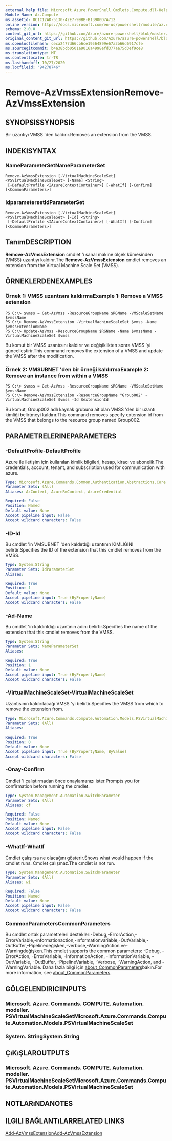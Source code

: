```yaml
---
external help file: Microsoft.Azure.PowerShell.Cmdlets.Compute.dll-Help.xml
Module Name: Az.Compute
ms.assetid: 8C1C12AD-5130-42E7-99BB-B13900D7A712
online version: https://docs.microsoft.com/en-us/powershell/module/az.compute/remove-azvmssextension
schema: 2.0.0
content_git_url: https://github.com/Azure/azure-powershell/blob/master/src/Compute/Compute/help/Remove-AzVmssExtension.md
original_content_git_url: https://github.com/Azure/azure-powershell/blob/master/src/Compute/Compute/help/Remove-AzVmssExtension.md
ms.openlocfilehash: ceca2477d66cb6ce19564899e67a3b66d6917cfe
ms.sourcegitcommit: b4a38bcb0501a9016a4998efd377aa75d3ef9ce8
ms.translationtype: MT
ms.contentlocale: tr-TR
ms.lasthandoff: 10/27/2020
ms.locfileid: "94278746"
---
```

# <span data-ttu-id="15af5-101">Remove-AzVmssExtension</span><span class="sxs-lookup"><span data-stu-id="15af5-101">Remove-AzVmssExtension</span></span>

## <span data-ttu-id="15af5-102">SYNOPSIS</span><span class="sxs-lookup"><span data-stu-id="15af5-102">SYNOPSIS</span></span>
<span data-ttu-id="15af5-103">Bir uzantıyı VMSS 'den kaldırır.</span><span class="sxs-lookup"><span data-stu-id="15af5-103">Removes an extension from the VMSS.</span></span>

## <span data-ttu-id="15af5-104">INDEKI</span><span class="sxs-lookup"><span data-stu-id="15af5-104">SYNTAX</span></span>

### <span data-ttu-id="15af5-105">NameParameterSet</span><span class="sxs-lookup"><span data-stu-id="15af5-105">NameParameterSet</span></span>
```
Remove-AzVmssExtension [-VirtualMachineScaleSet] <PSVirtualMachineScaleSet> [-Name] <String>
 [-DefaultProfile <IAzureContextContainer>] [-WhatIf] [-Confirm] [<CommonParameters>]
```

### <span data-ttu-id="15af5-106">Idparameterset</span><span class="sxs-lookup"><span data-stu-id="15af5-106">IdParameterSet</span></span>
```
Remove-AzVmssExtension [-VirtualMachineScaleSet] <PSVirtualMachineScaleSet> [-Id] <String>
 [-DefaultProfile <IAzureContextContainer>] [-WhatIf] [-Confirm] [<CommonParameters>]
```

## <span data-ttu-id="15af5-107">Tanım</span><span class="sxs-lookup"><span data-stu-id="15af5-107">DESCRIPTION</span></span>
<span data-ttu-id="15af5-108">**Remove-AzVmssExtension** cmdlet 'ı sanal makine ölçek kümesinden (VMSS) uzantıyı kaldırır.</span><span class="sxs-lookup"><span data-stu-id="15af5-108">The **Remove-AzVmssExtension** cmdlet removes an extension from the Virtual Machine Scale Set (VMSS).</span></span>

## <span data-ttu-id="15af5-109">ÖRNEKLERDEN</span><span class="sxs-lookup"><span data-stu-id="15af5-109">EXAMPLES</span></span>

### <span data-ttu-id="15af5-110">Örnek 1: VMSS uzantısını kaldırma</span><span class="sxs-lookup"><span data-stu-id="15af5-110">Example 1: Remove a VMSS extension</span></span>
```
PS C:\> $vmss = Get-AzVmss -ResourceGroupName $RGName -VMScaleSetName $vmssName 
PS C:\> Remove-AzVmssExtension -VirtualMachineScaleSet $vmss -Name $vmssExtensionName
PS C:\> Update-AzVmss -ResourceGroupName $RGName -Name $vmssName -VirtualMachineScaleSet $vmss
```

<span data-ttu-id="15af5-111">Bu komut bir VMSS uzantısını kaldırır ve değişiklikten sonra VMSS 'yi güncelleştirir.</span><span class="sxs-lookup"><span data-stu-id="15af5-111">This command removes the extension of a VMSS and update the VMSS after the modification.</span></span>

### <span data-ttu-id="15af5-112">Örnek 2: VMSUBNET 'den bir örneği kaldırma</span><span class="sxs-lookup"><span data-stu-id="15af5-112">Example 2: Remove an instance from within a VMSS</span></span>
```
PS C:\> $vmss = Get-AzVmss -ResourceGroupName $RGName -VMScaleSetName $vmssName 
PS C:\> Remove-AzVmssExtension -ResourceGroupName "Group002" -VirtualMachineScaleSet $vmss -Id $extensionId
```

<span data-ttu-id="15af5-113">Bu komut, Group002 adlı kaynak grubuna ait olan VMSS 'den bir uzantı kimliği belirtmeyi kaldırır.</span><span class="sxs-lookup"><span data-stu-id="15af5-113">This command removes specify extension id from the VMSS that belongs to the resource group named Group002.</span></span>

## <span data-ttu-id="15af5-114">PARAMETRELERINE</span><span class="sxs-lookup"><span data-stu-id="15af5-114">PARAMETERS</span></span>

### <span data-ttu-id="15af5-115">-DefaultProfile</span><span class="sxs-lookup"><span data-stu-id="15af5-115">-DefaultProfile</span></span>
<span data-ttu-id="15af5-116">Azure ile iletişim için kullanılan kimlik bilgileri, hesap, kiracı ve abonelik.</span><span class="sxs-lookup"><span data-stu-id="15af5-116">The credentials, account, tenant, and subscription used for communication with azure.</span></span>

```yaml
Type: Microsoft.Azure.Commands.Common.Authentication.Abstractions.Core.IAzureContextContainer
Parameter Sets: (All)
Aliases: AzContext, AzureRmContext, AzureCredential

Required: False
Position: Named
Default value: None
Accept pipeline input: False
Accept wildcard characters: False
```

### <span data-ttu-id="15af5-117">-ID</span><span class="sxs-lookup"><span data-stu-id="15af5-117">-Id</span></span>
<span data-ttu-id="15af5-118">Bu cmdlet 'in VMSUBNET 'den kaldırdığı uzantının KIMLIĞINI belirtir.</span><span class="sxs-lookup"><span data-stu-id="15af5-118">Specifies the ID of the extension that this cmdlet removes from the VMSS.</span></span>

```yaml
Type: System.String
Parameter Sets: IdParameterSet
Aliases:

Required: True
Position: 1
Default value: None
Accept pipeline input: True (ByPropertyName)
Accept wildcard characters: False
```

### <span data-ttu-id="15af5-119">-Ad</span><span class="sxs-lookup"><span data-stu-id="15af5-119">-Name</span></span>
<span data-ttu-id="15af5-120">Bu cmdlet 'in kaldırıldığı uzantının adını belirtir.</span><span class="sxs-lookup"><span data-stu-id="15af5-120">Specifies the name of the extension that this cmdlet removes from the VMSS.</span></span>

```yaml
Type: System.String
Parameter Sets: NameParameterSet
Aliases:

Required: True
Position: 1
Default value: None
Accept pipeline input: True (ByPropertyName)
Accept wildcard characters: False
```

### <span data-ttu-id="15af5-121">-VirtualMachineScaleSet</span><span class="sxs-lookup"><span data-stu-id="15af5-121">-VirtualMachineScaleSet</span></span>
<span data-ttu-id="15af5-122">Uzantısının kaldırılacağı VMSS 'yi belirtir.</span><span class="sxs-lookup"><span data-stu-id="15af5-122">Specifies the VMSS from which to remove the extension from.</span></span>

```yaml
Type: Microsoft.Azure.Commands.Compute.Automation.Models.PSVirtualMachineScaleSet
Parameter Sets: (All)
Aliases:

Required: True
Position: 0
Default value: None
Accept pipeline input: True (ByPropertyName, ByValue)
Accept wildcard characters: False
```

### <span data-ttu-id="15af5-123">-Onay</span><span class="sxs-lookup"><span data-stu-id="15af5-123">-Confirm</span></span>
<span data-ttu-id="15af5-124">Cmdlet 'i çalıştırmadan önce onaylamanızı ister.</span><span class="sxs-lookup"><span data-stu-id="15af5-124">Prompts you for confirmation before running the cmdlet.</span></span>

```yaml
Type: System.Management.Automation.SwitchParameter
Parameter Sets: (All)
Aliases: cf

Required: False
Position: Named
Default value: None
Accept pipeline input: False
Accept wildcard characters: False
```

### <span data-ttu-id="15af5-125">-WhatIf</span><span class="sxs-lookup"><span data-stu-id="15af5-125">-WhatIf</span></span>
<span data-ttu-id="15af5-126">Cmdlet çalışırsa ne olacağını gösterir.</span><span class="sxs-lookup"><span data-stu-id="15af5-126">Shows what would happen if the cmdlet runs.</span></span> <span data-ttu-id="15af5-127">Cmdlet çalışmaz.</span><span class="sxs-lookup"><span data-stu-id="15af5-127">The cmdlet is not run.</span></span>

```yaml
Type: System.Management.Automation.SwitchParameter
Parameter Sets: (All)
Aliases: wi

Required: False
Position: Named
Default value: None
Accept pipeline input: False
Accept wildcard characters: False
```

### <span data-ttu-id="15af5-128">CommonParameters</span><span class="sxs-lookup"><span data-stu-id="15af5-128">CommonParameters</span></span>
<span data-ttu-id="15af5-129">Bu cmdlet ortak parametreleri destekler:-Debug,-ErrorAction,-ErrorVariable,-ınformationaction,-ınformationvariable,-OutVariable,-OutBuffer,-Pipelinedeğişken,-verbose,-WarningAction ve-Warningdeğişken.</span><span class="sxs-lookup"><span data-stu-id="15af5-129">This cmdlet supports the common parameters: -Debug, -ErrorAction, -ErrorVariable, -InformationAction, -InformationVariable, -OutVariable, -OutBuffer, -PipelineVariable, -Verbose, -WarningAction, and -WarningVariable.</span></span> <span data-ttu-id="15af5-130">Daha fazla bilgi için [about_CommonParameters](http://go.microsoft.com/fwlink/?LinkID=113216)bakın.</span><span class="sxs-lookup"><span data-stu-id="15af5-130">For more information, see [about_CommonParameters](http://go.microsoft.com/fwlink/?LinkID=113216).</span></span>

## <span data-ttu-id="15af5-131">GÖLGELENDIRICI</span><span class="sxs-lookup"><span data-stu-id="15af5-131">INPUTS</span></span>

### <span data-ttu-id="15af5-132">Microsoft. Azure. Commands. COMPUTE. Automation. modeller. PSVirtualMachineScaleSet</span><span class="sxs-lookup"><span data-stu-id="15af5-132">Microsoft.Azure.Commands.Compute.Automation.Models.PSVirtualMachineScaleSet</span></span>

### <span data-ttu-id="15af5-133">System. String</span><span class="sxs-lookup"><span data-stu-id="15af5-133">System.String</span></span>

## <span data-ttu-id="15af5-134">ÇıKıŞLAR</span><span class="sxs-lookup"><span data-stu-id="15af5-134">OUTPUTS</span></span>

### <span data-ttu-id="15af5-135">Microsoft. Azure. Commands. COMPUTE. Automation. modeller. PSVirtualMachineScaleSet</span><span class="sxs-lookup"><span data-stu-id="15af5-135">Microsoft.Azure.Commands.Compute.Automation.Models.PSVirtualMachineScaleSet</span></span>

## <span data-ttu-id="15af5-136">NOTLARıNDA</span><span class="sxs-lookup"><span data-stu-id="15af5-136">NOTES</span></span>

## <span data-ttu-id="15af5-137">ILGILI BAĞLANTıLAR</span><span class="sxs-lookup"><span data-stu-id="15af5-137">RELATED LINKS</span></span>

[<span data-ttu-id="15af5-138">Add-AzVmssExtension</span><span class="sxs-lookup"><span data-stu-id="15af5-138">Add-AzVmssExtension</span></span>](./Add-AzVmssExtension.md)
